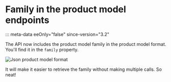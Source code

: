 # Family in the product model endpoints
::: meta-data eeOnly="false" since-version="3.2"

The API now includes the product model family in the product model format. You'll find it in the `family` property.

![Json product model format](../img/product_model_format.png)

It will make it easier to retrieve the family without making multiple calls. So neat!

